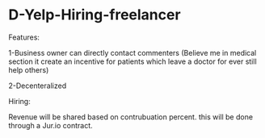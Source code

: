 # D-Yelp-Hiring-freelancer

Features:

1-Business owner can directly contact commenters (Believe me in medical section it create an incentive for patients which leave a doctor for ever still help others) 

2-Decenteralized

Hiring: 

Revenue will be shared based on contrubuation percent. this will be done through a Jur.io contract.
